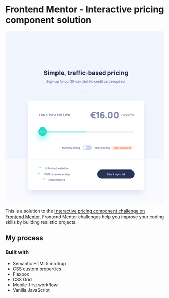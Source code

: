 # Frontend Mentor - Interactive pricing component solution
![preview](preview.png)

This is a solution to the [Interactive pricing component challenge on Frontend Mentor](https://www.frontendmentor.io/challenges/interactive-pricing-component-t0m8PIyY8). Frontend Mentor challenges help you improve your coding skills by building realistic projects. 
## My process

### Built with

- Semantic HTML5 markup
- CSS custom properties
- Flexbox
- CSS Grid
- Mobile-first workflow
- Vanilla JavaScript